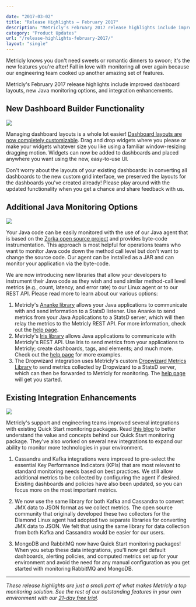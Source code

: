 ```yaml
---

date: "2017-03-02"
title: "Release Highlights – February 2017"
description: "Metricly’s February 2017 release highlights include improved dashboard layouts, new Java monitoring options, and integration enhancements."
category: "Product Updates"
url: "/release-highlights-february-2017/"
layout: "single"
---
```


Metricly knows you don't need sweets or romantic dinners to swoon; it's the new features you're after! Fall in love with monitoring all over again because our engineering team cooked up another amazing set of features.

Metricly's February 2017 release highlights include improved dashboard layouts, new Java monitoring options, and integration enhancements.

New Dashboard Builder Functionality
-----------------------------------

[![](https://s3-us-west-2.amazonaws.com/com-netuitive-app-usw2-public/wp-content/uploads/2017/07/Gif7.gif)](https://s3-us-west-2.amazonaws.com/com-netuitive-app-usw2-public/wp-content/uploads/2017/07/Gif7.gif)

Managing dashboard layouts is a whole lot easier! [Dashboard layouts are now completely customizable](/metricly-dashboard-upgrades/). Drag and drop widgets where you please or make your widgets whatever size you like using a familiar window-resizing dragging motion. Widgets can now be added to dashboards and placed anywhere you want using the new, easy-to-use UI.

Don't worry about the layouts of your existing dashboards: in converting all dashboards to the new custom grid interface, we preserved the layouts for the dashboards you've created already! Please play around with the updated functionality when you get a chance and share feedback with us.

Additional Java Monitoring Options
----------------------------------

[![](https://s3-us-west-2.amazonaws.com/com-netuitive-app-usw2-public/wp-content/uploads/2017/07/feb_rnh_java_int.png)](https://s3-us-west-2.amazonaws.com/com-netuitive-app-usw2-public/wp-content/uploads/2017/07/feb_rnh_java_int.png)

Your Java code can be easily monitored with the use of our Java agent that is based on the [Zorka open source project](http://zorka.io/) and provides byte-code instrumentation. This approach is most helpful for operations teams who want to monitor Java code down the method call level but don't want to change the source code. Our agent can be installed as a JAR and can monitor your application via the byte-code.

We are now introducing new libraries that allow your developers to instrument their Java code as they wish and send similar method-call level metrics (e.g., count, latency, and error rate) to our Linux agent or to our REST API. Please read more to learn about our various options:

1.  Metricly's [Ananke library](https://github.com/Netuitive/Ananke) allows your Java applications to communicate with and send information to a StatsD listener. Use Ananke to send metrics from your Java Applications to a StatsD server, which will then relay the metrics to the Metricly REST API. For more information, check out the [help page](https://help.netuitive.com/Content/Integrations/ananke.htm).
2.  Metricly's [Iris library](https://github.com/Netuitive/Iris) allows Java applications to communicate with Metricly's REST API. Use Iris to send metrics from your applications to Metricly; create dashboards, tags, and elements; and much more. Check out the [help page](https://help.netuitive.com/Content/Integrations/iris.htm) for more examples.
3.  The Dropwizard integration uses Metricly's custom [Dropwizard Metrics Library](https://github.com/Netuitive/dropwizard-metrics) to send metrics collected by Dropwizard to a StatsD server, which can then be forwarded to Metricly for monitoring. The [help page](https://help.netuitive.com/Content/Integrations/dropwizard.htm) will get you started.

Existing Integration Enhancements
---------------------------------

[![](https://s3-us-west-2.amazonaws.com/com-netuitive-app-usw2-public/wp-content/uploads/2017/07/feb_rnh_int_upd.png)](https://s3-us-west-2.amazonaws.com/com-netuitive-app-usw2-public/wp-content/uploads/2017/07/feb_rnh_int_upd.png)

Metricly's support and engineering teams improved several integrations with existing Quick Start monitoring packages. Read [this blog](/aws-monitoring-best-practices/) to better understand the value and concepts behind our Quick Start monitoring package. They've also worked on several new integrations to expand our ability to monitor more technologies in your environment.

1.  Cassandra and Kafka integrations were improved to pre-select the essential Key Performance Indicators (KPIs) that are most relevant to standard monitoring needs based on best practices. We still allow additional metrics to be collected by configuring the agent if desired. Existing dashboards and policies have also been updated, so you can focus more on the most important metrics.

2.  We now use the same library for both Kafka and Cassandra to convert JMX data to JSON format as we collect metrics. The open source community that originally developed these two collectors for the Diamond Linux agent had adopted two separate libraries for converting JMX data to JSON. We felt that using the same library for data collection from both Kafka and Cassandra would be easier for our users.

3.  MongoDB and RabbitMQ now have Quick Start monitoring packages! When you setup these data integrations, you'll now get default dashboards, alerting policies, and computed metrics set up for your environment and avoid the need for any manual configuration as you get started with monitoring RabbitMQ and MongoDB.

* * * * *

*These release highlights are just a small part of what makes Metricly a top monitoring solution. See the rest of our outstanding features in your own environment with our [21-day free trial](/signup).*
